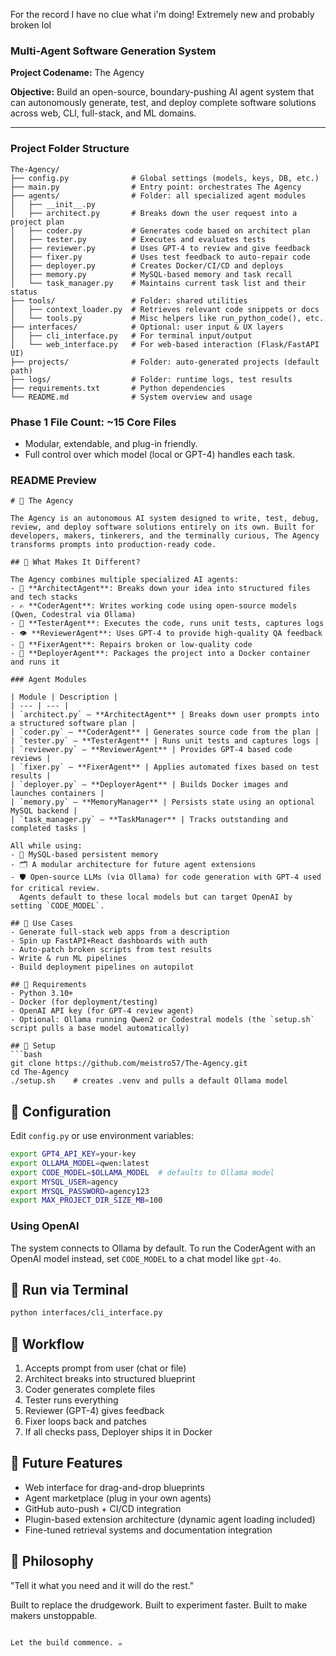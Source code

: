 For the record I have no clue what i'm doing!
Extremely new and probably broken lol

### Multi-Agent Software Generation System

**Project Codename:** The Agency

**Objective:** Build an open-source, boundary-pushing AI agent system that can autonomously generate, test, and deploy complete software solutions across web, CLI, full-stack, and ML domains.

---

### Project Folder Structure
```
The-Agency/
├── config.py              # Global settings (models, keys, DB, etc.)
├── main.py                # Entry point: orchestrates The Agency
├── agents/                # Folder: all specialized agent modules
│   ├── __init__.py
│   ├── architect.py       # Breaks down the user request into a project plan
│   ├── coder.py           # Generates code based on architect plan
│   ├── tester.py          # Executes and evaluates tests
│   ├── reviewer.py        # Uses GPT-4 to review and give feedback
│   ├── fixer.py           # Uses test feedback to auto-repair code
│   ├── deployer.py        # Creates Docker/CI/CD and deploys
│   ├── memory.py          # MySQL-based memory and task recall
│   └── task_manager.py    # Maintains current task list and their status
├── tools/                 # Folder: shared utilities
│   ├── context_loader.py  # Retrieves relevant code snippets or docs
│   └── tools.py           # Misc helpers like run_python_code(), etc.
├── interfaces/            # Optional: user input & UX layers
│   ├── cli_interface.py   # For terminal input/output
│   └── web_interface.py   # For web-based interaction (Flask/FastAPI UI)
├── projects/              # Folder: auto-generated projects (default path)
├── logs/                  # Folder: runtime logs, test results
├── requirements.txt       # Python dependencies
└── README.md              # System overview and usage
```

### Phase 1 File Count: ~15 Core Files

- Modular, extendable, and plug-in friendly.
- Full control over which model (local or GPT-4) handles each task.

### README Preview
```
# 🧠 The Agency

The Agency is an autonomous AI system designed to write, test, debug, review, and deploy software solutions entirely on its own. Built for developers, makers, tinkerers, and the terminally curious, The Agency transforms prompts into production-ready code.

## 🚨 What Makes It Different?

The Agency combines multiple specialized AI agents:
- 🧱 **ArchitectAgent**: Breaks down your idea into structured files and tech stacks
- ✍️ **CoderAgent**: Writes working code using open-source models (Qwen, Codestral via Ollama)
- 🧪 **TesterAgent**: Executes the code, runs unit tests, captures logs
- 👁️ **ReviewerAgent**: Uses GPT-4 to provide high-quality QA feedback
- 🔧 **FixerAgent**: Repairs broken or low-quality code
- 🚀 **DeployerAgent**: Packages the project into a Docker container and runs it

### Agent Modules

| Module | Description |
| --- | --- |
| `architect.py` – **ArchitectAgent** | Breaks down user prompts into a structured software plan |
| `coder.py` – **CoderAgent** | Generates source code from the plan |
| `tester.py` – **TesterAgent** | Runs unit tests and captures logs |
| `reviewer.py` – **ReviewerAgent** | Provides GPT‑4 based code reviews |
| `fixer.py` – **FixerAgent** | Applies automated fixes based on test results |
| `deployer.py` – **DeployerAgent** | Builds Docker images and launches containers |
| `memory.py` – **MemoryManager** | Persists state using an optional MySQL backend |
| `task_manager.py` – **TaskManager** | Tracks outstanding and completed tasks |

All while using:
- 🧠 MySQL-based persistent memory
- 🗂️ A modular architecture for future agent extensions
- 🛡️ Open-source LLMs (via Ollama) for code generation with GPT-4 used for critical review.
  Agents default to these local models but can target OpenAI by setting `CODE_MODEL`.

## 🧰 Use Cases
- Generate full-stack web apps from a description
- Spin up FastAPI+React dashboards with auth
- Auto-patch broken scripts from test results
- Write & run ML pipelines
- Build deployment pipelines on autopilot

## 💽 Requirements
- Python 3.10+
- Docker (for deployment/testing)
- OpenAI API key (for GPT-4 review agent)
- Optional: Ollama running Qwen2 or Codestral models (the `setup.sh` script pulls a base model automatically)

## 🔌 Setup
```bash
git clone https://github.com/meistro57/The-Agency.git
cd The-Agency
./setup.sh    # creates .venv and pulls a default Ollama model
```

## 🧠 Configuration
Edit `config.py` or use environment variables:
```bash
export GPT4_API_KEY=your-key
export OLLAMA_MODEL=qwen:latest
export CODE_MODEL=$OLLAMA_MODEL  # defaults to Ollama model
export MYSQL_USER=agency
export MYSQL_PASSWORD=agency123
export MAX_PROJECT_DIR_SIZE_MB=100
```

### Using OpenAI
The system connects to Ollama by default. To run the CoderAgent with an OpenAI
model instead, set `CODE_MODEL` to a chat model like `gpt-4o`.

## 🧪 Run via Terminal
```bash
python interfaces/cli_interface.py
```

## 🧪 Workflow
1. Accepts prompt from user (chat or file)
2. Architect breaks into structured blueprint
3. Coder generates complete files
4. Tester runs everything
5. Reviewer (GPT-4) gives feedback
6. Fixer loops back and patches
7. If all checks pass, Deployer ships it in Docker

## 🔮 Future Features
- Web interface for drag-and-drop blueprints
- Agent marketplace (plug in your own agents)
- GitHub auto-push + CI/CD integration
- Plugin-based extension architecture (dynamic agent loading included)
- Fine-tuned retrieval systems and documentation integration

## 🧠 Philosophy
"Tell it what you need and it will do the rest."

Built to replace the drudgework. Built to experiment faster. Built to make makers unstoppable.
```

Let the build commence. ☕
